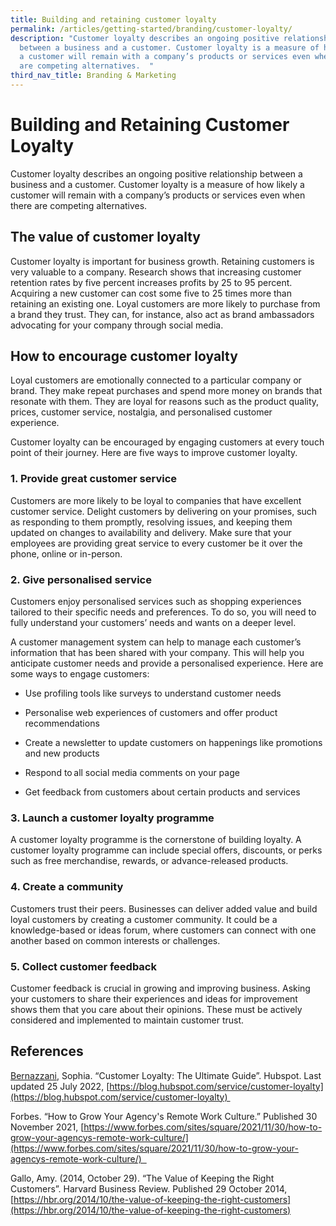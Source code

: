 ```yaml
---
title: Building and retaining customer loyalty
permalink: /articles/getting-started/branding/customer-loyalty/
description: "Customer loyalty describes an ongoing positive relationship
  between a business and a customer. Customer loyalty is a measure of how likely
  a customer will remain with a company’s products or services even when there
  are competing alternatives.  "
third_nav_title: Branding & Marketing
---
```


# Building and Retaining Customer Loyalty 

Customer loyalty describes an ongoing positive relationship between a business and a customer. Customer loyalty is a measure of how likely a customer will remain with a company’s products or services even when there are competing alternatives.  

## The value of customer loyalty  

Customer loyalty is important for business growth. Retaining customers is very valuable to a company. Research shows that increasing customer retention rates by five percent increases profits by 25 to 95 percent. Acquiring a new customer can cost some five to 25 times more than retaining an existing one. Loyal customers are more likely to purchase from a brand they trust. They can, for instance, also act as brand ambassadors advocating for your company through social media.  

## How to encourage customer loyalty  

Loyal customers are emotionally connected to a particular company or brand. They make repeat purchases and spend more money on brands that resonate with them. They are loyal for reasons such as the product quality, prices, customer service, nostalgia, and personalised customer experience.  

Customer loyalty can be encouraged by engaging customers at every touch point of their journey. Here are five ways to improve customer loyalty. 

### 1.  Provide great customer service 
    

Customers are more likely to be loyal to companies that have excellent customer service. Delight customers by delivering on your promises, such as responding to them promptly, resolving issues, and keeping them updated on changes to availability and delivery. Make sure that your employees are providing great service to every customer be it over the phone, online or in-person.  

### 2.  Give personalised service 
    

Customers enjoy personalised services such as shopping experiences tailored to their specific needs and preferences. To do so, you will need to fully understand your customers’ needs and wants on a deeper level.  

A customer management system can help to manage each customer’s information that has been shared with your company. This will help you anticipate customer needs and provide a personalised experience. Here are some ways to engage customers: 

*   Use profiling tools like surveys to understand customer needs 
    

*   Personalise web experiences of customers and offer product recommendations  
    
*   Create a newsletter to update customers on happenings like promotions and new products 
    
*   Respond to all social media comments on your page 
    
*   Get feedback from customers about certain products and services  
    

### 3.  Launch a customer loyalty programme 
    

A customer loyalty programme is the cornerstone of building loyalty. A customer loyalty programme can include special offers, discounts, or perks such as free merchandise, rewards, or advance-released products.  

### 4.  Create a community 
    

Customers trust their peers. Businesses can deliver added value and build loyal customers by creating a customer community. It could be a knowledge\-based or ideas forum, where customers can connect with one another based on common interests or challenges.  

### 5.  Collect customer feedback 
    

Customer feedback is crucial in growing and improving business. Asking your customers to share their experiences and ideas for improvement shows them that you care about their opinions. These must be actively considered and implemented to maintain customer trust.  

## References 

[Bernazzani](https://blog.hubspot.com/service/author/sophia-bernazzani), Sophia. “Customer Loyalty: The Ultimate Guide”. Hubspot. Last updated 25 July 2022, [https://blog.hubspot.com/service/customer-loyalty](https://blog.hubspot.com/service/customer-loyalty) 

Forbes. “How to Grow Your Agency's Remote Work Culture.” Published 30 November 2021, [https://www.forbes.com/sites/square/2021/11/30/how-to-grow-your-agencys-remote-work-culture/](https://www.forbes.com/sites/square/2021/11/30/how-to-grow-your-agencys-remote-work-culture/)  

Gallo, Amy. (2014, October 29). “The Value of Keeping the Right Customers”. Harvard Business Review. Published 29 October 2014, [https://hbr.org/2014/10/the-value-of-keeping-the-right-customers](https://hbr.org/2014/10/the-value-of-keeping-the-right-customers)